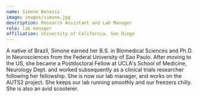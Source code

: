 ```yaml
---
name: Simone Benassi
image: images/simone.jpg
description: Research Assistant and Lab Manager
role: lab manager
affiliation: University of California, San Diego
---
```


A native of Brazil, Simone earned her B.S. in Biomedical Sciences and Ph.D. in Neurosciences from the Federal University of Sao Paulo. After moving to the US, she became a Postdoctoral Fellow at UCLA's School of Medicine, Neurology Dept. and worked subsequently as a clinical trials researcher following her fellowship. She is now our lab manager, and works on the AUTS2 project. She keeps our lab running smoothly and our freezers chilly. She is also an avid scooterer.

